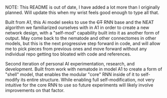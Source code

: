 NOTE: This README is out of date, I have added a lot more than I originally planned. Will update this when my wrist feels good enough to type all that.

Built from A1, this Ai model seeks to use the ~~CT~~ RNN base and the NEAT algorithm we familiarized ourselves with in A1 in order to create a new network design, with a "self-mod" capability built into it as another form of output. May come back to the nematode and other connectomes in other models, but this is the next progressive step forward in code, and will allow me to pick pieces from previous ones and move forward without any individual repo getting too bloated with code and references.

Second iteration of personal AI experimentation, research, and development. Built from work with nematode in model A1 to create a form of "shell" model, that enables the modular "core" RNN inside of it to self-modify its entire structure. While enabling full self-modification, not very intuitive for the core RNN to use so future experiments will likely involve improvements on that factor. 
